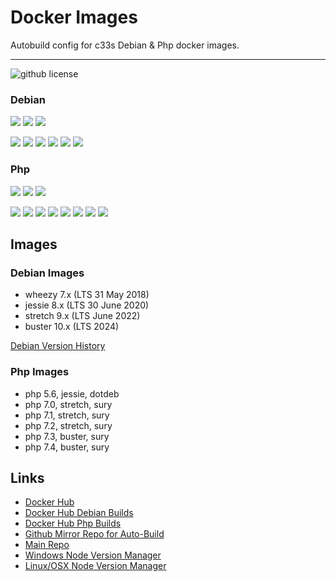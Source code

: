 # Docker Images

Autobuild config for c33s Debian & Php docker images. 

---

![github license](https://img.shields.io/github/license/c33s-dockers/main)

### Debian

![](https://img.shields.io/docker/build/c33s/debian)
![](https://img.shields.io/docker/cloud/automated/c33s/debian?label=debian%20docker%20build)
![](https://img.shields.io/docker/pulls/c33s/debian)

![](https://img.shields.io/badge/image_sizes--grey?logo=debian)
![](https://img.shields.io/docker/image-size/c33s/debian/latest?label=latest)
![](https://img.shields.io/docker/image-size/c33s/debian/buster?label=buster%2010)
![](https://img.shields.io/docker/image-size/c33s/debian/stretch?label=stretch%209)
![](https://img.shields.io/docker/image-size/c33s/debian/jessie?label=jessie%208)
![](https://img.shields.io/docker/image-size/c33s/debian/wheezy?label=wheezy%207)

### Php

![](https://img.shields.io/docker/build/c33s/php)
![](https://img.shields.io/docker/cloud/automated/c33s/php?label=php%20docker%20build)
![](https://img.shields.io/docker/pulls/c33s/php)

![](https://img.shields.io/badge/image_sizes--gray?logo=php)
![](https://img.shields.io/docker/image-size/c33s/php/latest?label=latest)
![](https://img.shields.io/docker/image-size/c33s/php/7.4?label=7.4)
![](https://img.shields.io/docker/image-size/c33s/php/7.3?label=7.3)
![](https://img.shields.io/docker/image-size/c33s/php/7.2?label=7.2)
![](https://img.shields.io/docker/image-size/c33s/php/7.1?label=7.1)
![](https://img.shields.io/docker/image-size/c33s/php/7.0?label=7.0)
![](https://img.shields.io/docker/image-size/c33s/php/5.6?label=5.6)

## Images

### Debian Images

- wheezy 7.x (LTS 31 May 2018)
- jessie 8.x (LTS 30 June 2020)
- stretch 9.x (LTS June 2022)
- buster 10.x (LTS 2024)

[Debian Version History](https://en.wikipedia.org/wiki/Debian_version_history#Release_table)

### Php Images

- php 5.6, jessie, dotdeb
- php 7.0, stretch, sury
- php 7.1, stretch, sury
- php 7.2, stretch, sury
- php 7.3, buster, sury
- php 7.4, buster, sury

## Links

- [Docker Hub](https://hub.docker.com/r/c33s/)
- [Docker Hub Debian Builds](https://hub.docker.com/repository/docker/c33s/debian/builds)
- [Docker Hub Php Builds](https://hub.docker.com/repository/docker/c33s/php/builds)
- [Github Mirror Repo for Auto-Build](https://github.com/c33s-dockers/main)
- [Main Repo](https://gitlab.com/c33s.infrastructure/docker/)
- [Windows Node Version Manager](https://github.com/coreybutler/nvm-windows)
- [Linux/OSX Node Version Manager](https://github.com/nvm-sh/nvm)
